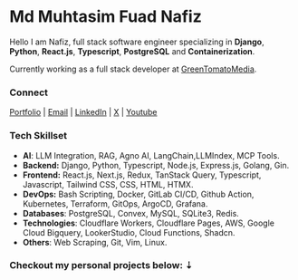 # Md Muhtasim Fuad Nafiz
Hello I am Nafiz, full stack software engineer specializing in **Django**, **Python**, **React.js**, **Typescript**, **PostgreSQL** and **Containerization**.

Currently working as a full stack developer at [GreenTomatoMedia](https://greentomatomedia.com/). 

### Connect
[Portfolio](https://fuadnafiz98.com) | [Email](mailto:dev@fuadnafiz98.com) | [LinkedIn](https://www.linkedin.com/in/fuadnafiz98) | [X](https://twitter.com/fuadnafiz98) | [Youtube](https://www.youtube.com/@fuadnafiz98)

### Tech Skillset
- **AI**: LLM Integration, RAG, Agno AI, LangChain,LLMIndex, MCP Tools. 
- **Backend:** Django, Python, Typescript, Node.js, Express.js, Golang, Gin.
- **Frontend:** React.js, Next.js, Redux, TanStack Query, Typescript, Javascript, Tailwind CSS, CSS, HTML, HTMX.
- **DevOps:** Bash Scripting, Docker, GitLab CI/CD, Github Action, Kubernetes, Terraform, GitOps, ArgoCD, Grafana.
- **Databases**: PostgreSQL, Convex, MySQL, SQLite3, Redis.
- **Technologies**: Cloudflare Workers, Cloudflare Pages, AWS, Google Cloud Bigquery, LookerStudio, Cloud Functions, Shadcn. 
- **Others**: Web Scraping, Git, Vim, Linux. 

### Checkout my personal projects below: ⇣





